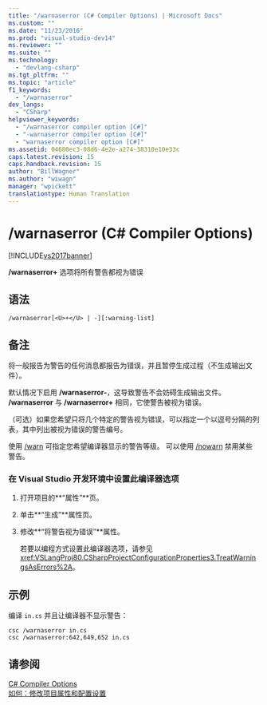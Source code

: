 ```yaml
---
title: "/warnaserror (C# Compiler Options) | Microsoft Docs"
ms.custom: ""
ms.date: "11/23/2016"
ms.prod: "visual-studio-dev14"
ms.reviewer: ""
ms.suite: ""
ms.technology: 
  - "devlang-csharp"
ms.tgt_pltfrm: ""
ms.topic: "article"
f1_keywords: 
  - "/warnaserror"
dev_langs: 
  - "CSharp"
helpviewer_keywords: 
  - "/warnaserror compiler option [C#]"
  - "-warnaserror compiler option [C#]"
  - "warnaserror compiler option [C#]"
ms.assetid: 04680ec3-08d6-4e2e-a274-38310e10e33c
caps.latest.revision: 15
caps.handback.revision: 15
author: "BillWagner"
ms.author: "wiwagn"
manager: "wpickett"
translationtype: Human Translation
---
```

# /warnaserror (C# Compiler Options)
[!INCLUDE[vs2017banner](../../../csharp/includes/vs2017banner.md)]

**\/warnaserror\+** 选项将所有警告都视为错误  
  
## 语法  
  
```  
/warnaserror[<U>+</U> | -][:warning-list]  
```  
  
## 备注  
 将一般报告为警告的任何消息都报告为错误，并且暂停生成过程（不生成输出文件）。  
  
 默认情况下启用 **\/warnaserror\-**，这导致警告不会妨碍生成输出文件。  **\/warnaserror** 与 **\/warnaserror\+** 相同，它使警告被视为错误。  
  
 （可选）如果您希望只将几个特定的警告视为错误，可以指定一个以逗号分隔的列表，其中列出被视为错误的警告编号。  
  
 使用 [\/warn](../../../csharp/language-reference/compiler-options/warn-compiler-option.md) 可指定您希望编译器显示的警告等级。  可以使用 [\/nowarn](../../../csharp/language-reference/compiler-options/nowarn-compiler-option.md) 禁用某些警告。  
  
### 在 Visual Studio 开发环境中设置此编译器选项  
  
1.  打开项目的**“属性”**页。  
  
2.  单击**“生成”**属性页。  
  
3.  修改**“将警告视为错误”**属性。  
  
     若要以编程方式设置此编译器选项，请参见 <xref:VSLangProj80.CSharpProjectConfigurationProperties3.TreatWarningsAsErrors%2A>。  
  
## 示例  
 编译 `in.cs` 并且让编译器不显示警告：  
  
```  
csc /warnaserror in.cs  
csc /warnaserror:642,649,652 in.cs  
```  
  
## 请参阅  
 [C\# Compiler Options](../../../csharp/language-reference/compiler-options/index.md)   
 [如何：修改项目属性和配置设置](http://msdn.microsoft.com/zh-cn/e7184bc5-2f2b-4b4f-aa9a-3ecfcbc48b67)